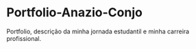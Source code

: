 # Portfolio-Anazio-Conjo
Portfolio, descrição da minha jornada estudantil e minha carreira profissional.

